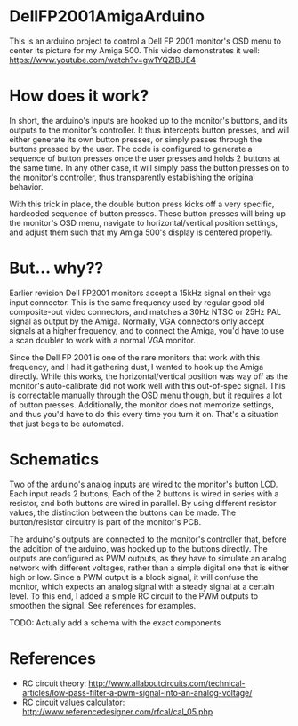 # DellFP2001AmigaArduino
This is an arduino project to control a Dell FP 2001 monitor's OSD menu to center its picture for my Amiga 500. This video demonstrates it well: https://www.youtube.com/watch?v=gw1YQZlBUE4

# How does it work?

In short, the arduino's inputs are hooked up to the monitor's buttons, and its outputs to the monitor's controller. It thus intercepts button presses, and will either generate its own button presses, or simply passes through the buttons pressed by the user. The code is configured to generate a sequence of button presses once the user presses and holds 2 buttons at the same time. In any other case, it will simply pass the button presses on to the monitor's controller, thus transparently establishing the original behavior.

With this trick in place, the double button press kicks off a very specific, hardcoded sequence of button presses. These button presses will bring up the monitor's OSD menu, navigate to horizontal/vertical position settings, and adjust them such that my Amiga 500's display is centered properly.

# But... why??

Earlier revision Dell FP2001 monitors accept a 15kHz signal on their vga input connector. This is the same frequency used by regular good old composite-out video connectors, and matches a 30Hz NTSC or 25Hz PAL signal as output by the Amiga. Normally, VGA connectors only accept signals at a higher frequency, and to connect the Amiga, you'd have to use a scan doubler to work with a normal VGA monitor. 

Since the Dell FP 2001 is one of the rare monitors that work with this frequency, and I had it gathering dust, I wanted to hook up the Amiga directly. While this works, the horizontal/vertical position was way off as the monitor's auto-calibrate did not work well with this out-of-spec signal. This is correctable manually through the OSD menu though, but it requires a lot of button presses. Additionally, the monitor does not memorize settings, and thus you'd have to do this every time you turn it on. That's a situation that just begs to be automated.

# Schematics

Two of the arduino's analog inputs are wired to the monitor's button LCD. Each input reads 2 buttons; Each of the 2 buttons is wired in series with a resistor, and both buttons are wired in parallel. By using different resistor values, the distinction between the buttons can be made. The button/resistor circuitry is part of the monitor's PCB.

The arduino's outputs are connected to the monitor's controller that,  before the addition of the arduino, was hooked up to the buttons directly. The outputs are configured as PWM outputs, as they have to simulate an analog network with different voltages, rather than a simple digital one that is either high or low. Since a PWM output is a block signal, it will confuse the monitor, which expects an analog signal with a steady signal at a certain level. To this end, I added a simple RC circuit to the PWM outputs to smoothen the signal. See references for examples.

TODO: Actually add a schema with the exact components

# References

* RC circuit theory: http://www.allaboutcircuits.com/technical-articles/low-pass-filter-a-pwm-signal-into-an-analog-voltage/
* RC circuit values calculator: http://www.referencedesigner.com/rfcal/cal_05.php
